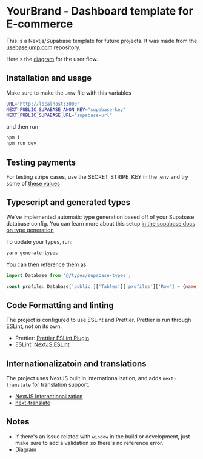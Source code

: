# YourBrand - Dashboard template for E-commerce

This is a Nextjs/Supabase template for future projects. It was made from the [usebasejump.com](https://usebasejump.com) repository. 

Here's the [diagram](https://app.eraser.io/workspace/WC6mGSiH7LmCes3NlmNd) for the user flow.

## Installation and usage

Make sure to make the `.env` file with this variables

```bash
URL="http://localhost:3000"
NEXT_PUBLIC_SUPABASE_ANON_KEY="supabase-key"
NEXT_PUBLIC_SUPABASE_URL="supabase-url"
```
and then run

```bash
npm i
npm run dev
```

## Testing payments

For testing stripe cases, use the SECRET_STRIPE_KEY in the .env and try some of [these values](https://stripe.com/docs/testing)

## Typescript and generated types

We've implemented automatic type generation based off of your Supabase database config. You can learn more about this
setup [in the supabase docs on type generation](https://supabase.com/docs/guides/api/generating-types)

To update your types, run:

```bash
yarn generate-types
```

You can then reference them as

```javascript
import Database from '@/types/supabase-types';

const profile: Database['public']['Tables']['profiles']['Row'] = {name: 'John Doe'};
```

## Code Formatting and linting

The project is configured to use ESLint and Prettier. Prettier is run through ESLint, not on its own.

* Prettier: [Prettier ESLint Plugin](https://github.com/prettier/eslint-plugin-prettier)
* ESLint: [NextJS ESLint](https://nextjs.org/docs/basic-features/eslint)

## Internationalizatoin and translations

The project uses NextJS built in internationalization, and adds `next-translate` for translation support.

* [NextJS Internationalization](https://nextjs.org/docs/basic-features/i18n)
* [next-translate](https://github.com/aralroca/next-translate)

## Notes

- If there's an issue related with `window` in the build or development, just make sure to add a validation so there's no reference error. 
- [Diagram](https://app.eraser.io/workspace/WC6mGSiH7LmCes3NlmNd)
